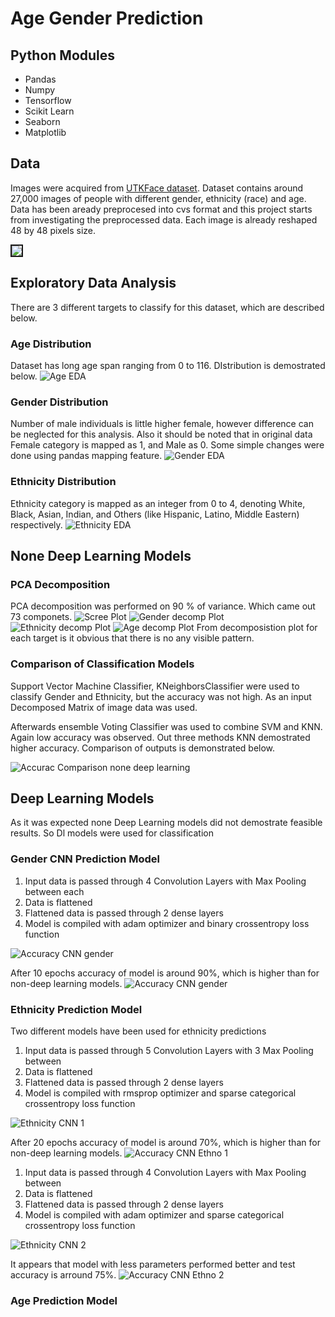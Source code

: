# Age Gender Prediction 

## Python Modules 
* Pandas
* Numpy
* Tensorflow
* Scikit Learn
* Seaborn
* Matplotlib

## Data  
Images were acquired from [UTKFace dataset](https://susanqq.github.io/UTKFace/). Dataset contains around 27,000 images of people with different gender, ethnicity (race) and age. Data has been aready preprocesed into cvs format and this project starts from investigating the preprocessed data. Each image is already reshaped 48 by 48 pixels size. 

<img src="images/random_images_1.png" border="2">

## Exploratory Data Analysis
There are 3 different targets to classify for this dataset, which are described below. 

### Age Distribution
Dataset has long age span ranging from 0 to 116. DIstribution is demostrated below. 
![Age EDA](images/Ages_EDA.png)

### Gender Distribution
Number of male individuals is little higher female, however difference can be neglected for this analysis. Also it should be noted that in original data Female category is mapped as 1, and Male as 0. Some simple changes were done using pandas mapping feature. 
![Gender EDA](images/Gender_EDA.png)


### Ethnicity Distribution
Ethnicity category is mapped as an integer from 0 to 4, denoting  White, Black, Asian, Indian, and Others (like Hispanic, Latino, Middle Eastern) respectively. 
![Ethnicity EDA](images/Ethnicity_EDA.png)

## None Deep Learning Models


### PCA Decomposition
PCA decomposition was performed on 90 % of variance. Which came out 73 componets.
![Scree Plot](images/Scree.png)
![Gender decomp Plot](images/Decompose_gender.png)
![Ethnicity decomp Plot](images/Decompose_ethno.png)
![Age decomp Plot](images/Decompose_age.png)
From decomposistion plot for each target is it obvious that there is no any visible pattern.

### Comparison of Classification Models
Support Vector Machine Classifier, KNeighborsClassifier were used to classify Gender and Ethnicity, but the accuracy was not high. As an input Decomposed Matrix of image data was used. 

Afterwards ensemble Voting Classifier was used to combine SVM and KNN. Again low accuracy was observed. Out three methods KNN demostrated higher accuracy. Comparison of outputs is demonstrated below. 

![Accurac Comparison none deep learning](images/Accuracy_comparision_.png)

## Deep Learning Models
As it was expected none Deep Learning models did not demostrate feasible results. So Dl models were used for classification

### Gender CNN Prediction Model
1. Input data is passed through 4 Convolution Layers with Max Pooling between each
2. Data is flattened
3. Flattened data is passed through 2 dense layers
4. Model is compiled with adam optimizer and binary crossentropy loss function

![Accuracy CNN gender](images/gender_cnn.png)

After 10 epochs accuracy of model is around 90%, which is higher than for non-deep learning models.
![Accuracy CNN gender](images/Accuracy_cnn_gender.png)

### Ethnicity Prediction Model
Two different models have been used for ethnicity predictions
1. Input data is passed through 5 Convolution Layers with 3 Max Pooling between 
2. Data is  flattened
3. Flattened data is passed through 2 dense layers
4. Model is compiled with rmsprop optimizer and sparse categorical crossentropy loss function

![Ethnicity CNN 1](images/Ethno_cnn_1.png)

After 20 epochs accuracy of model is around 70%, which is higher than for non-deep learning models.
![Accuracy CNN Ethno 1](images/Accuracy_cnn_ethno1.png)

1. Input data is passed through 4 Convolution Layers with Max Pooling between 
2. Data is  flattened
3. Flattened data is passed through 2 dense layers
4. Model is compiled with adam optimizer and sparse categorical crossentropy loss function

![Ethnicity CNN 2](images/Ethno_cnn_2.png)

It appears that model with less parameters performed better and test accuracy is arround 75%. 
![Accuracy CNN Ethno 2](images/Accuracy_cnn_ethno2.png)

### Age Prediction Model